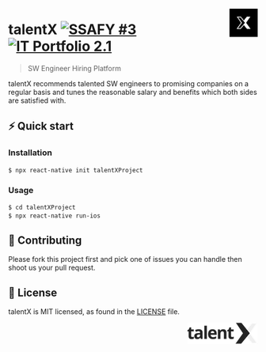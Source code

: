 <a href="https://www.talentx.co.kr"><img src="symbol.png" align="right" /></a>

# talentX [![SSAFY #3][SSAFY#3BADGE]][SSAFYHOMEPAGE] [![IT Portfolio 2.1][ITPORTFOLIO2.1BADGE]][ITPORTFOLIOTEMPLATE] 

> SW Engineer Hiring Platform

talentX recommends talented SW engineers to promising companies on a regular basis and tunes the reasonable salary and benefits which both sides are satisfied with.


## ⚡️ Quick start

### Installation

    $ npx react-native init talentXProject

### Usage

```sh
$ cd talentXProject
$ npx react-native run-ios
```

## 🍴 Contributing

Please fork this project first and pick one of issues you can handle then shoot us your pull request.

## 📄 License

talentX is MIT licensed, as found in the [LICENSE][LICENSE] file.

<a href="https://www.talentx.co.kr"><img src="logo.png" align="right" /></a>



[SSAFY#3BADGE]: https://img.shields.io/badge/SSAFY-3%EA%B8%B0-blue
[ITPORTFOLIO2.1BADGE]: https://img.shields.io/badge/ITPORTFOLIO-2.1-blue
[CIS]: https://github.com/ArthurSHan/ITPORTFOLIO/blob/master/symbol.png
[CIL]: https://github.com/ArthurSHan/ITPORTFOLIO/blob/master/logo.png
[SSAFYHOMEPAGE]: https://www.ssafy.com/
[ITPORTFOLIOTEMPLATE]: https://docs.google.com/presentation/d/1paXAZDGyRnyS9EiZccDoD_yGR4pJ5etSK_tVZyhtf3k/edit?usp=sharing
[HOMEPAGE]: https://www.talentx.co.kr
[LICENSE]: https://github.com/ArthurSHan/ITPORTFOLIO/blob/master/LICENSE
